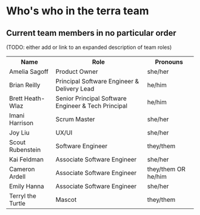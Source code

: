 # Who's who in the terra team

## Current team members in no particular order
(TODO: either add or link to an expanded description of team roles)

<table>
    <tr>
        <th>Name</th>
        <th>Role</th>
        <th>Pronouns</th>
    </tr>
    <tr>
        <td>Amelia Sagoff</td>
        <td>Product Owner</td>
        <td>she/her</td>
    </tr>
    <tr>
        <td>Brian Reilly</td>
        <td>Principal Software Engineer & Delivery Lead</td>
        <td>he/him</td>
    </tr>
    <tr>
        <td>Brett Heath-Wlaz</td>
        <td>Senior Principal Software Engineer & Tech Principal</td>
        <td>he/him</td>
    </tr>
    <tr>
        <td>Imani Harrison</td>
        <td>Scrum Master</td>
        <td>she/her</td>
    </tr>
    <tr>
        <td>Joy Liu</td>
        <td>UX/UI</td>
        <td>she/her</td>
    </tr>
    <tr>
        <td>Scout Rubenstein</td>
        <td>Software Engineer</td>
        <td>they/them</td>
    </tr>
    <tr>
        <td>Kai Feldman</td>
        <td>Associate Software Engineer</td>
        <td>she/her</td>
    </tr>
    <tr>
        <td>Cameron Ardell</td>
        <td>Associate Software Engineer</td>
        <td>they/them OR he/him</td>
    </tr>
    <tr>
        <td>Emily Hanna</td>
        <td>Associate Software Engineer</td>
        <td>she/her</td>
    </tr>
    <tr>
        <td>Terryl the Turtle</td>
        <td>Mascot</td>
        <td>they/them</td>
    </tr>
</table>
